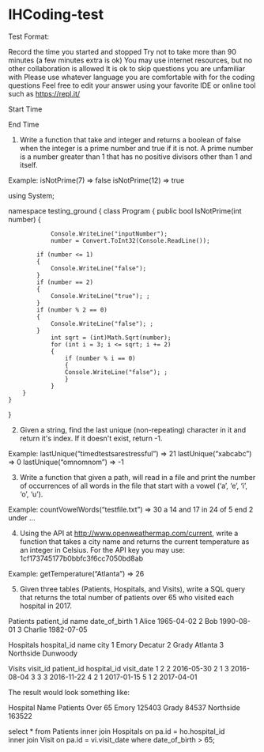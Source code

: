 # IHCoding-test
Test Format:

Record the time you started and stopped
Try not to take more than 90 minutes (a few minutes extra is ok)
You may use internet resources, but no other collaboration is allowed
It is ok to skip questions you are unfamiliar with
Please use whatever language you are comfortable with for the coding questions
Feel free to edit your answer using your favorite IDE or online tool such as https://repl.it/

Start Time


End Time





1) Write a function that take and integer and returns a boolean of false when the integer is a prime number and true if it is not.  A prime number is a number greater than 1 that has no positive divisors other than 1 and itself.

Example:
isNotPrime(7) => false
isNotPrime(12) => true


using System;

namespace testing_ground
{
    class Program
    {
        public bool IsNotPrime(int number)
        {
            
            
                Console.WriteLine("inputNumber");
                number = Convert.ToInt32(Console.ReadLine());

            if (number <= 1)
            {
                Console.WriteLine("false");
            }
            if (number == 2)
            {
                Console.WriteLine("true"); ;
            }
            if (number % 2 == 0)
            {
                Console.WriteLine("false"); ;
            }
                int sqrt = (int)Math.Sqrt(number);         
                for (int i = 3; i <= sqrt; i += 2)
                {
                    if (number % i == 0)
                    {
                    Console.WriteLine("false"); ;
                    }
                }
        }
    }
}






2) Given a string, find the last unique (non-repeating) character in it and return it's index. If it doesn't exist, return -1. 

Example:
lastUnique(“timedtestsarestressful”) => 21
lastUnique(“xabcabc”) => 0
lastUnique(“omnomnom”) => -1


<insert code here>




3) Write a function that given a path, will read in a file and print the number of occurrences of all words in the file that start with a vowel (‘a’, ‘e’, ‘i’, ‘o’, ‘u’). 

Example:
countVowelWords(“testfile.txt”) =>
30 a
14 and
17 in
24 of
5 end
2 under
...


<insert code here>




4) Using the API at http://www.openweathermap.com/current, write a function that takes a city name and returns the current temperature as an integer in Celsius.  For the API key you may use: 1cf173745177b0bbfc3f6cc7050bd8ab

Example:
getTemperature(“Atlanta”) => 26


<insert code here>




5) Given three tables (Patients, Hospitals, and Visits), write a SQL query that returns the total number of patients over 65 who visited each hospital in 2017. 

Patients
patient_id
name
date_of_birth
1
Alice
1965-04-02
2
Bob
1990-08-01
3
Charlie
1982-07-05

Hospitals
hospital_id
name
city
1
Emory
Decatur
2
Grady
Atlanta
3
Northside
Dunwoody

Visits
visit_id
patient_id
hospital_id
visit_date
1
2
2
2016-05-30
2
1
3
2016-08-04
3
3
3
2016-11-22
4
2
1
2017-01-15
5
1
2
2017-04-01

The result would look something like:

Hospital Name
Patients Over 65
Emory
125403
Grady
84537
Northside
163522


select * from Patients inner join Hospitals 
on pa.id = ho.hospital_id  
inner join Visit
on pa.id = vi.visit_date
where date_of_birth > 65;


